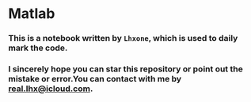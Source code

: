 # Matlab

### This is a notebook written by `Lhxone`, which is used to daily mark the code. 


### I sincerely hope you can star this repository or point out the mistake or error.You can contact with me by <real.lhx@icloud.com>.

